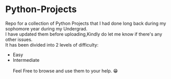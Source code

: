 # Python-Projects
Repo for a collection of Python Projects that I had done long back during my sophomore year during my Undergrad.\
I have updated them before uploading,Kindly do let me know if there's any other issues.\
It has been divided into 2 levels of difficulty:
- Easy 
- Intermediate \
\
Feel Free to browse and use them to your help. 😁
